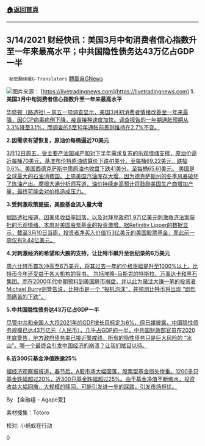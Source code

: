 ###  [:house:返回首頁](https://github.com/ourhimalayas/txt)
---

## 3/14/2021 财经快讯：美国3月中旬消费者信心指数升至一年来最高水平；中共国隐性债务达43万亿占GDP一半
` 秘密翻译组G-Translators` [轉載自GNews](https://gnews.org/zh-hans/975391/)

![]()![](https://gnews.org/wp-content/uploads/2021/03/2021-03-15_004256.jpg)​图片来源： [https://livetradingnews.com](https://livetradingnews.com)
**1.美国3月中旬消费者信心指数升至一年来最高水平**

[华盛顿（路透社) – 周五一项调查显示，美国3月初消费者情绪改善至一年来最强，因CCP病毒病例下降，疫苗接种速度加快。调查报告的一年期通胀预期从3.3%降至3.1%，而调查的5至10年通胀前景则维持在2.7%不变。](https://www.oann.com/u-s-consumer-sentiment-rises-in-mid-march-to-highest-in-a-year/)

**2.因需求有望恢复，原油价每桶逼近70美元**

[3月12日周五，受主要产油国减产和对下半年需求复苏的乐观情绪支撑，原油价逼近每桶70美元，基准布伦特原油结算价下跌41美分，至每桶69.22美元，跌幅0.6%。美国西德克萨斯中质原油也收盘下跌41美分，至每桶65.61美元。 美国是全球最大的石油消费国。上周美国汽油库存大增，因为德克萨斯州的冬季风暴破坏了炼油产出。摩根大通分析师写道，油价持续走高预计将鼓励美国生产商增加产量，最终可能会对价格造成压力。](https://www.newsmax.com/t/finance/article/1013638/16)

**3.受刺激政策提振，美股基金流入量大增**

[据路透社报道，因美债收益率回落，以及对拜登政府1.9万亿美元刺激救济法案获批的乐观情绪，本周对美国股票基金的投资激增。据Refinitiv Lipper的数据显示，截至3月10日当周，投资者净买入价值153亿美元的美国股票基金，而此前一周仅有9.44亿美元。](https://www.oann.com/u-s-equity-funds-see-big-jump-in-inflows-on-stimulus-boost-lipper-says/)

**4.对刺激经济的希望和大腕的支持，让比特币飙升至创纪录的6万美元**

[周六比特币首次冲高至6万美元，将其过去一年的价格涨幅提升至1000%以上。比特币今年还受益于各大机构的背书， 包括埃隆-马斯克的特斯拉、万事达卡和黑石集团。而在2000年代中期预料到美国房市崩盘，并以此为赌注大赚一笔的投资者Michael Burry则警告说，比特币是一个 “投机泡沫”，并预测比特币将出现 “剧烈而痛苦的下跌”。](https://markets.businessinsider.com/currencies/news/bitcoin-price-surges-record-60000-stimulus-hopes-institutional-support-2021-3-1030188023)

**5.中共国隐性债务达43万亿占GDP一半**

[尽管中共和全国人大将2021年的GDP增长目标定为6%，但日媒披露，中国隐性债务规模已达43万亿元（人民币），几乎占GDP的一半。中共国财政部官员在2020年底警告，地方政府债务率已接近警戒线。所有的隐性债务只是巨大风险的 “冰山”。哪一个最终会引发中国经济的崩溃？让我们拭目以待。](https://ntdtv.com/b5/2021/03/12/a103072162.html)

**6.近300只基金净值跌逾25%**

[据经济观察报报道，春节后，A股市场大幅回落，股票型基金损失惨重。1200多只基金跌幅超过20%，近300只基金跌幅超过25%。由于基金净值不断缩水，投资收益大幅回撤，大规模的赎回，可能引发进一步的踩踏，引发市场担忧。](https://finance.sina.com.cn/roll/2021-03-13/doc-ikkntiam0097268.shtml)

By 【金融组 – Agape愛】

素材搜集：Totoro

校对: 小蚂蚁在行动

0

